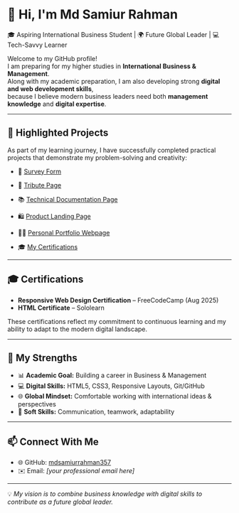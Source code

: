 # 👋 Hi, I'm Md Samiur Rahman  

🎓 Aspiring International Business Student | 🌍 Future Global Leader | 💻 Tech-Savvy Learner  

Welcome to my GitHub profile!  
I am preparing for my higher studies in **International Business & Management**.  
Along with my academic preparation, I am also developing strong **digital and web development skills**,  
because I believe modern business leaders need both **management knowledge** and **digital expertise**.  

---

## 📂 Highlighted Projects  

As part of my learning journey, I have successfully completed practical projects that demonstrate my problem-solving and creativity:  

- 📝 [Survey Form](https://mdsamiurrahman357.github.io/fcc-survey-form)  
- 📖 [Tribute Page](https://mdsamiurrahman357.github.io/fcc-tribute-page)  
- 📚 [Technical Documentation Page](https://mdsamiurrahman357.github.io/fcc-technical-documentation-page/)

- 🛍️ [Product Landing Page](https://mdsamiurrahman357.github.io/fcc-product-landing-page)  
- 👨‍💻 [Personal Portfolio Webpage](https://mdsamiurrahman357.github.io/fcc-personal-portfolio-webpage)  
- 🎓 [My Certifications](https://freecodecamp.org/certification/mdsamiurrahman/responsive-web-design) 

---

## 🎓 Certifications  

- **Responsive Web Design Certification** – FreeCodeCamp (Aug 2025)  
- **HTML Certificate** – Sololearn  

These certifications reflect my commitment to continuous learning and my ability to adapt to the modern digital landscape.  

---

## 🌟 My Strengths  

- 📊 **Academic Goal:** Building a career in Business & Management  
- 💻 **Digital Skills:** HTML5, CSS3, Responsive Layouts, Git/GitHub  
- 🌐 **Global Mindset:** Comfortable working with international ideas & perspectives  
- 🤝 **Soft Skills:** Communication, teamwork, adaptability  

---

## 📫 Connect With Me  

- 🌐 GitHub: [mdsamiurrahman357](https://github.com/mdsamiurrahman357)  
- ✉️ Email: *[your professional email here]*  

---

💡 *My vision is to combine business knowledge with digital skills to contribute as a future global leader.*  
